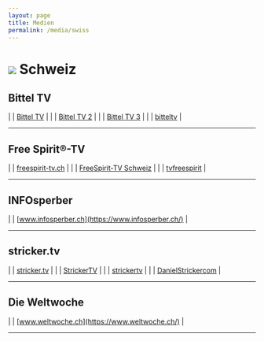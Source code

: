 ```yaml
---
layout: page
title: Medien
permalink: /media/swiss
---
```


# <img src="{{site.baseurl}}/assets/img/flaggen/ch.png"> Schweiz

## Bittel TV

| <i class="fab fa-youtube"></i>  | [Bittel TV](https://www.youtube.com/c/BITTELTV) |
| <i class="fab fa-youtube"></i>  | [Bittel TV 2](https://www.youtube.com/channel/UCHfqgvjntX8kXYOl08j2pAg) |
| <i class="fab fa-youtube"></i>  | [Bittel TV 3](https://www.youtube.com/channel/UClg3R88fje-5MLDrFvly_Lw) |
| <i class="fab fa-telegram"></i> | [bitteltv](https://t.me/bitteltv) |

---

## Free Spirit®-TV

| <i class="fas fa-globe"></i>    | [freespirit-tv.ch](https://freespirit-tv.ch/) |
| <i class="fab fa-youtube"></i>  | [FreeSpirit-TV Schweiz](https://www.youtube.com/channel/UC1tTyhSsiTNV2nnHQZ6ha2w) |
| <i class="fab fa-facebook"></i> | [tvfreespirit](https://www.facebook.com/tvfreespirit/) |

---

## INFOsperber

| <i class="fas fa-globe"></i>    | [www.infosperber.ch](https://www.infosperber.ch/) |

---

## stricker.tv

| <i class="fas fa-globe"></i>    | [stricker.tv](https://www.stricker.tv/) |
| <i class="fab fa-youtube"></i>  | [StrickerTV](https://www.youtube.com/channel/UC4b0Zc5gTZqupfe0Twh-6RA) |
| <i class="fab fa-telegram"></i> | [strickertv](https://t.me/strickertv) |
| <i class="fab fa-facebook"></i> | [DanielStrickercom](https://www.facebook.com/DanielStrickercom) |

---

## Die Weltwoche

| <i class="fas fa-globe"></i>    | [www.weltwoche.ch](https://www.weltwoche.ch/) |

---
